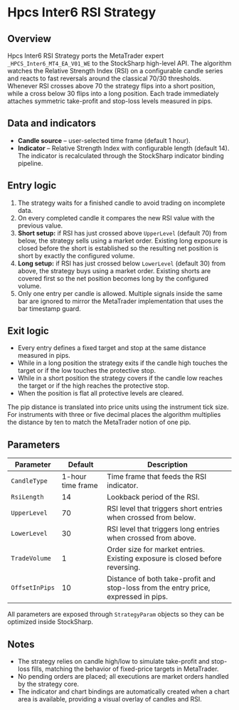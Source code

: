 # Hpcs Inter6 RSI Strategy

## Overview
Hpcs Inter6 RSI Strategy ports the MetaTrader expert `_HPCS_Inter6_MT4_EA_V01_WE` to the StockSharp high-level API. The algorithm watches the Relative Strength Index (RSI) on a configurable candle series and reacts to fast reversals around the classical 70/30 thresholds. Whenever RSI crosses above 70 the strategy flips into a short position, while a cross below 30 flips into a long position. Each trade immediately attaches symmetric take-profit and stop-loss levels measured in pips.

## Data and indicators
- **Candle source** – user-selected time frame (default 1 hour).
- **Indicator** – Relative Strength Index with configurable length (default 14). The indicator is recalculated through the StockSharp indicator binding pipeline.

## Entry logic
1. The strategy waits for a finished candle to avoid trading on incomplete data.
2. On every completed candle it compares the new RSI value with the previous value.
3. **Short setup:** if RSI has just crossed above `UpperLevel` (default 70) from below, the strategy sells using a market order. Existing long exposure is closed before the short is established so the resulting net position is short by exactly the configured volume.
4. **Long setup:** if RSI has just crossed below `LowerLevel` (default 30) from above, the strategy buys using a market order. Existing shorts are covered first so the net position becomes long by the configured volume.
5. Only one entry per candle is allowed. Multiple signals inside the same bar are ignored to mirror the MetaTrader implementation that uses the bar timestamp guard.

## Exit logic
- Every entry defines a fixed target and stop at the same distance measured in pips.
- While in a long position the strategy exits if the candle high touches the target or if the low touches the protective stop.
- While in a short position the strategy covers if the candle low reaches the target or if the high reaches the protective stop.
- When the position is flat all protective levels are cleared.

The pip distance is translated into price units using the instrument tick size. For instruments with three or five decimal places the algorithm multiplies the distance by ten to match the MetaTrader notion of one pip.

## Parameters
| Parameter | Default | Description |
|-----------|---------|-------------|
| `CandleType` | 1-hour time frame | Time frame that feeds the RSI indicator. |
| `RsiLength` | 14 | Lookback period of the RSI. |
| `UpperLevel` | 70 | RSI level that triggers short entries when crossed from below. |
| `LowerLevel` | 30 | RSI level that triggers long entries when crossed from above. |
| `TradeVolume` | 1 | Order size for market entries. Existing exposure is closed before reversing. |
| `OffsetInPips` | 10 | Distance of both take-profit and stop-loss from the entry price, expressed in pips. |

All parameters are exposed through `StrategyParam` objects so they can be optimized inside StockSharp.

## Notes
- The strategy relies on candle high/low to simulate take-profit and stop-loss fills, matching the behavior of fixed-price targets in MetaTrader.
- No pending orders are placed; all executions are market orders handled by the strategy core.
- The indicator and chart bindings are automatically created when a chart area is available, providing a visual overlay of candles and RSI.
